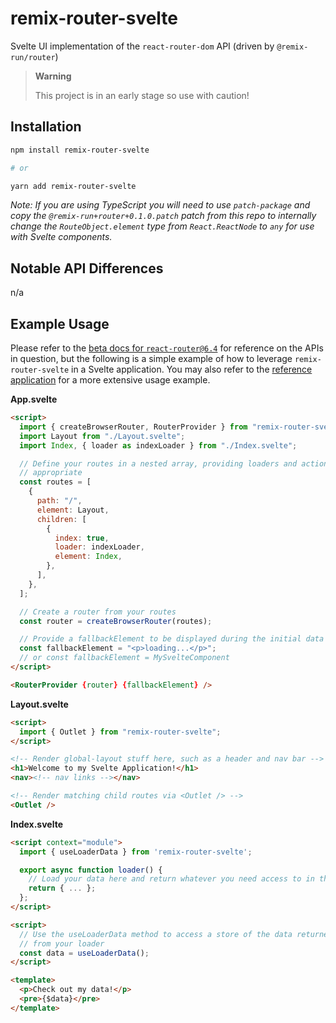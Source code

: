 # remix-router-svelte

Svelte UI implementation of the `react-router-dom` API (driven by `@remix-run/router`)

> **Warning**
>
> This project is in an early stage so use with caution!

## Installation

```bash
npm install remix-router-svelte

# or

yarn add remix-router-svelte
```

_Note: If you are using TypeScript you will need to use `patch-package` and copy the `@remix-run+router+0.1.0.patch` patch from this repo to internally change the `RouteObject.element` type from `React.ReactNode` to `any` for use with Svelte components._

## Notable API Differences

n/a

## Example Usage

Please refer to the [beta docs for `react-router@6.4`][rr-docs] for reference on the APIs in question, but the following is a simple example of how to leverage `remix-router-svelte` in a Svelte application. You may also refer to the [reference application][reference-app] for a more extensive usage example.

**App.svelte**

```html
<script>
  import { createBrowserRouter, RouterProvider } from "remix-router-svelte";
  import Layout from "./Layout.svelte";
  import Index, { loader as indexLoader } from "./Index.svelte";

  // Define your routes in a nested array, providing loaders and actions where
  // appropriate
  const routes = [
    {
      path: "/",
      element: Layout,
      children: [
        {
          index: true,
          loader: indexLoader,
          element: Index,
        },
      ],
    },
  ];

  // Create a router from your routes
  const router = createBrowserRouter(routes);

  // Provide a fallbackElement to be displayed during the initial data load
  const fallbackElement = "<p>loading...</p>";
  // or const fallbackElement = MySvelteComponent
</script>

<RouterProvider {router} {fallbackElement} />
```

**Layout.svelte**

```html
<script>
  import { Outlet } from "remix-router-svelte";
</script>

<!-- Render global-layout stuff here, such as a header and nav bar -->
<h1>Welcome to my Svelte Application!</h1>
<nav><!-- nav links --></nav>

<!-- Render matching child routes via <Outlet /> -->
<Outlet />
```

**Index.svelte**

```html
<script context="module">
  import { useLoaderData } from 'remix-router-svelte';

  export async function loader() {
    // Load your data here and return whatever you need access to in the UI
    return { ... };
  };
</script>

<script>
  // Use the useLoaderData method to access a store of the data returned
  // from your loader
  const data = useLoaderData();
</script>

<template>
  <p>Check out my data!</p>
  <pre>{$data}</pre>
</template>
```

[rr-docs]: https://reactrouter.com/en/dev
[reference-app]: ./reference-app/
